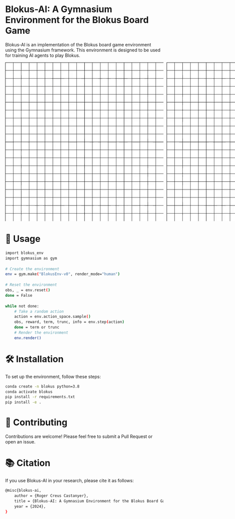 # Blokus-AI: A Gymnasium Environment for the Blokus Board Game

Blokus-AI is an implementation of the Blokus board game environment using the Gymnasium framework. This environment is designed to be used for training AI agents to play Blokus.

<div style="display:flex;">
  <img src="demo_0.gif" style="flex:1;margin-right:5px;" />
  <img src="demo_1.gif" style="flex:1;margin-left:5px;" />
</div>

# 🚀 Usage

```bash
import blokus_env
import gymnasium as gym

# Create the environment
env = gym.make("BlokusEnv-v0", render_mode="human")

# Reset the environment
obs, _ = env.reset()
done = False

while not done:
    # Take a random action
    action = env.action_space.sample()
    obs, reward, term, trunc, info = env.step(action)
    done = term or trunc
    # Render the environment
    env.render()
```

# 🛠️ Installation
To set up the environment, follow these steps:

```bash
conda create -n blokus python=3.8
conda activate blokus
pip install -r requirements.txt
pip install -e .
```

# 🤝 Contributing
Contributions are welcome! Please feel free to submit a Pull Request or open an issue.

# 📚 Citation

If you use Blokus-AI in your research, please cite it as follows:

```bash
@misc{blokus-ai,
    author = {Roger Creus Castanyer},
    title = {Blokus-AI: A Gymnasium Environment for the Blokus Board Game},
    year = {2024},
}
```